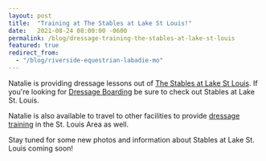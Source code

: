 ```yaml
---
layout: post
title:  "Training at The Stables at Lake St Louis!"
date:   2021-08-24 08:00:00 -0600
permalink: /blog/dressage-training-the-stables-at-lake-st-louis
featured: true
redirect_from: 
  - "/blog/riverside-equestrian-labadie-mo"
---
```


Natalie is providing dressage lessons out of [The Stables at Lake St Louis](https://stableslakestlouis.com/). If you're looking for [Dressage Boarding](/boarding) be sure to check out Stables at Lake St. Louis.

Natalie is also available to travel to other facilities to provide [dressage training](/training) in the St. Louis Area as well.

Stay tuned for some new photos and information about Stables at Lake St. Louis coming soon!


